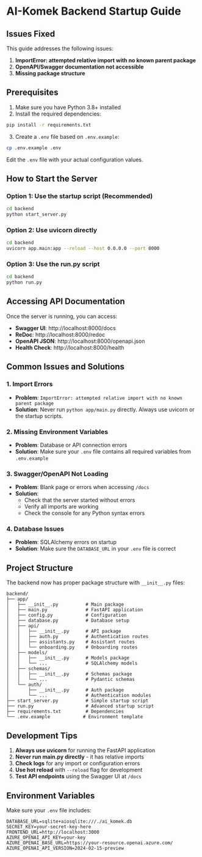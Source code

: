 # AI-Komek Backend Startup Guide

## Issues Fixed

This guide addresses the following issues:

1. **ImportError: attempted relative import with no known parent package**
2. **OpenAPI/Swagger documentation not accessible**
3. **Missing package structure**

## Prerequisites

1. Make sure you have Python 3.8+ installed
2. Install the required dependencies:

```bash
pip install -r requirements.txt
```

3. Create a `.env` file based on `.env.example`:

```bash
cp .env.example .env
```

Edit the `.env` file with your actual configuration values.

## How to Start the Server

### Option 1: Use the startup script (Recommended)

```bash
cd backend
python start_server.py
```

### Option 2: Use uvicorn directly

```bash
cd backend
uvicorn app.main:app --reload --host 0.0.0.0 --port 8000
```

### Option 3: Use the run.py script

```bash
cd backend
python run.py
```

## Accessing API Documentation

Once the server is running, you can access:

-   **Swagger UI**: http://localhost:8000/docs
-   **ReDoc**: http://localhost:8000/redoc
-   **OpenAPI JSON**: http://localhost:8000/openapi.json
-   **Health Check**: http://localhost:8000/health

## Common Issues and Solutions

### 1. Import Errors

-   **Problem**: `ImportError: attempted relative import with no known parent package`
-   **Solution**: Never run `python app/main.py` directly. Always use uvicorn or the startup scripts.

### 2. Missing Environment Variables

-   **Problem**: Database or API connection errors
-   **Solution**: Make sure your `.env` file contains all required variables from `.env.example`

### 3. Swagger/OpenAPI Not Loading

-   **Problem**: Blank page or errors when accessing `/docs`
-   **Solution**:
    -   Check that the server started without errors
    -   Verify all imports are working
    -   Check the console for any Python syntax errors

### 4. Database Issues

-   **Problem**: SQLAlchemy errors on startup
-   **Solution**: Make sure the `DATABASE_URL` in your `.env` file is correct

## Project Structure

The backend now has proper package structure with `__init__.py` files:

```
backend/
├── app/
│   ├── __init__.py          # Main package
│   ├── main.py              # FastAPI application
│   ├── config.py            # Configuration
│   ├── database.py          # Database setup
│   ├── api/
│   │   ├── __init__.py      # API package
│   │   ├── auth.py          # Authentication routes
│   │   ├── assistants.py    # Assistant routes
│   │   └── onboarding.py    # Onboarding routes
│   ├── models/
│   │   ├── __init__.py      # Models package
│   │   └── ...              # SQLAlchemy models
│   ├── schemas/
│   │   ├── __init__.py      # Schemas package
│   │   └── ...              # Pydantic schemas
│   └── auth/
│       ├── __init__.py      # Auth package
│       └── ...              # Authentication modules
├── start_server.py          # Simple startup script
├── run.py                   # Advanced startup script
├── requirements.txt         # Dependencies
└── .env.example            # Environment template
```

## Development Tips

1. **Always use uvicorn** for running the FastAPI application
2. **Never run main.py directly** - it has relative imports
3. **Check logs** for any import or configuration errors
4. **Use hot reload** with `--reload` flag for development
5. **Test API endpoints** using the Swagger UI at `/docs`

## Environment Variables

Make sure your `.env` file includes:

```env
DATABASE_URL=sqlite+aiosqlite:///./ai_komek.db
SECRET_KEY=your-secret-key-here
FRONTEND_URL=http://localhost:3000
AZURE_OPENAI_API_KEY=your-key
AZURE_OPENAI_BASE_URL=https://your-resource.openai.azure.com/
AZURE_OPENAI_API_VERSION=2024-02-15-preview
```

